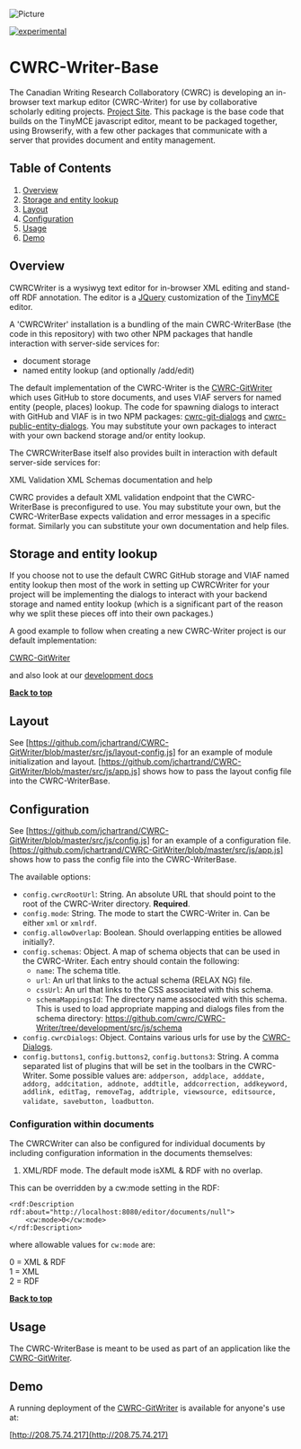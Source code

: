 ![Picture](http://www.cwrc.ca/wp-content/uploads/2010/12/CWRC_Dec-2-10_smaller.png)

[![experimental](http://badges.github.io/stability-badges/dist/experimental.svg)](http://github.com/badges/stability-badges)

CWRC-Writer-Base
================

The Canadian Writing Research Collaboratory (CWRC) is developing an in-browser text markup editor (CWRC-Writer) for use by collaborative scholarly editing projects.  [Project Site](http://www.cwrc.ca/projects/infrastructure-projects/technical-projects/cwrc-writer/).  This package is the base code that builds on the TinyMCE javascript editor, meant to be packaged together, using Browserify, with a few other packages that communicate with a server that provides document and entity management.


## Table of Contents

1. [Overview](#overview)
1. [Storage and entity lookup](#torage-and-entity-lookup)
1. [Layout](#layout)
1. [Configuration](#overview)
1. [Usage](#usage)
1. [Demo](#demo)


## Overview

CWRCWriter is a wysiwyg text editor for in-browser XML editing and stand-off RDF annotation.  The editor is a [JQuery](https://jquery.com) customization of the [TinyMCE](http://www.tinymce.com) editor.

A 'CWRCWriter' installation is a bundling of the main CWRC-WriterBase (the code in this repository) with two other NPM packages that handle interaction with server-side services for:

- document storage
- named entity lookup (and optionally /add/edit)

The default implementation of the CWRC-Writer is the [CWRC-GitWriter](https://github.com/jchartrand/cwrc-gitwriter) which uses GitHub to store documents, and uses VIAF servers for named entity (people, places) lookup.  The code for spawning dialogs to interact with GitHub and VIAF is in two NPM packages: [cwrc-git-dialogs](https://github.com/jchartrand/cwrc-git-dialogs) and [cwrc-public-entity-dialogs](https://github.com/jchartrand/cwrc-public-entity-dialogs).  You may substitute your own packages to interact with your own backend storage and/or entity lookup.

The CWRCWriterBase itself also provides built in interaction with default server-side services for:

XML Validation
XML Schemas
documentation and help

CWRC provides a default XML validation endpoint that the CWRC-WriterBase is preconfigured to use.  You may substitute your own, but the CWRC-WriterBase expects validation and error messages in a specific format.  Similarly you can substitute your own documentation and help files.

## Storage and entity lookup

If you choose not to use the default CWRC GitHub storage and VIAF named entity lookup then most of the work in setting up CWRCWriter for your project will be implementing the dialogs to interact with your backend storage and named entity lookup (which is a significant part of the reason why we split these pieces off into their own packages.)  

A good example to follow when creating a new CWRC-Writer project is our default implementation:

[CWRC-GitWriter](https://github.com/jchartrand/CWRC-GitWriter)

and also look at our [development docs](https://github.com/jchartrand/CWRC-Writer-Dev-Docs])

**[Back to top](#table-of-contents)**

## Layout 

See [https://github.com/jchartrand/CWRC-GitWriter/blob/master/src/js/layout-config.js] for an example of module initialization and layout. [https://github.com/jchartrand/CWRC-GitWriter/blob/master/src/js/app.js] shows how to pass the layout config file into the CWRC-WriterBase.

## Configuration

See [https://github.com/jchartrand/CWRC-GitWriter/blob/master/src/js/config.js] for an example of a configuration file. [https://github.com/jchartrand/CWRC-GitWriter/blob/master/src/js/app.js] shows how to pass the config file into the CWRC-WriterBase.

The available options:

* `config.cwrcRootUrl`: String. An absolute URL that should point to the root of the CWRC-Writer directory. <b>Required</b>.
* `config.mode`: String. The mode to start the CWRC-Writer in. Can be either `xml` or `xmlrdf`.
* `config.allowOverlap`: Boolean. Should overlapping entities be allowed initially?.
* `config.schemas`: Object. A map of schema objects that can be used in the CWRC-Writer. Each entry should contain the following:
  * `name`: The schema title.
  * `url`: An url that links to the actual schema (RELAX NG) file.
  * `cssUrl`: An url that links to the CSS associated with this schema.
  * `schemaMappingsId`: The directory name associated with this schema. This is used to load appropriate mapping and dialogs files from the schema directory: https://github.com/cwrc/CWRC-Writer/tree/development/src/js/schema
* `config.cwrcDialogs`: Object. Contains various urls for use by the [CWRC-Dialogs](https://github.com/cwrc/CWRC-Dialogs). 
* `config.buttons1`, `config.buttons2`, `config.buttons3`: String. A comma separated list of plugins that will be set in the toolbars in the CWRC-Writer. Some possible values are: `addperson, addplace, adddate, addorg, addcitation, addnote, addtitle, addcorrection, addkeyword, addlink, editTag, removeTag, addtriple, viewsource, editsource, validate, savebutton, loadbutton`.


### Configuration within documents

The CWRCWriter can also be configured for individual documents by including configuration information in the documents themselves:  

1.  XML/RDF mode.  The default mode isXML & RDF with no overlap.

This can be overridden by a cw:mode setting in the RDF:

```
<rdf:Description rdf:about="http://localhost:8080/editor/documents/null">
    <cw:mode>0</cw:mode>
</rdf:Description>
```

where allowable values for `cw:mode` are:

0 = XML & RDF  
1 = XML  
2 = RDF

**[Back to top](#table-of-contents)**

## Usage

The CWRC-WriterBase is meant to be used as part of an application like the [CWRC-GitWriter](https://github.com/jchartrand/CWRC-GitWriter).

## Demo

A running deployment of the [CWRC-GitWriter](https://github.com/jchartrand/CWRC-GitWriter) is available for anyone's use at:

[http://208.75.74.217](http://208.75.74.217)  




